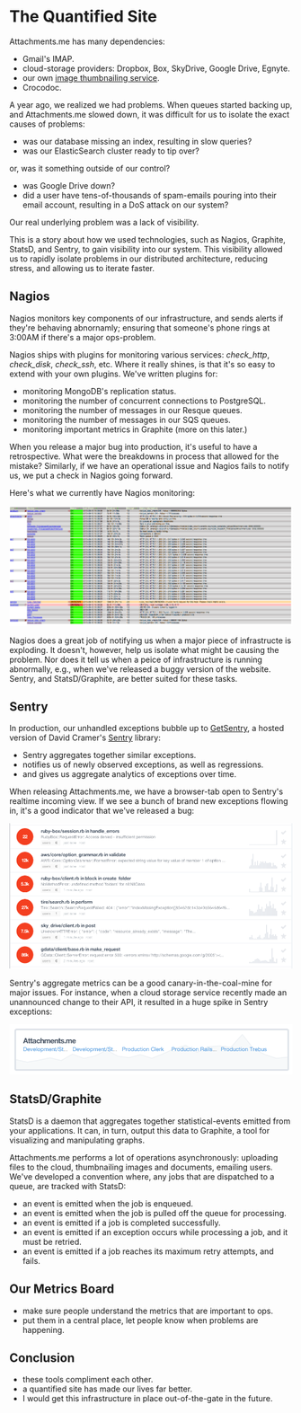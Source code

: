 The Quantified Site
===================

Attachments.me has many dependencies:

* Gmail's IMAP.
* cloud-storage providers: Dropbox, Box, SkyDrive, Google Drive, Egnyte.
* our own [image thumbnailing service](https://github.com/bcoe/thumbd).
* Crocodoc.

A year ago, we realized we had problems. When queues started backing up, and Attachments.me slowed down, it was difficult for us to isolate the exact causes of problems:

* was our database missing an index, resulting in slow queries?
* was our ElasticSearch cluster ready to tip over?

or, was it something outside of our control?

* was Google Drive down?
* did a user have tens-of-thousands of spam-emails pouring into their email account, resulting in a DoS attack on our system?

Our real underlying problem was a lack of visibility. 

This is a story about how we used technologies, such as Nagios, Graphite, StatsD, and Sentry, to gain visibility into our system. This visibility allowed us to rapidly isolate problems in our distributed architecture, reducing stress, and allowing us to iterate faster.

Nagios
------

Nagios monitors key components of our infrastructure, and sends alerts if they're behaving abnornamly; ensuring that someone's phone rings at 3:00AM if there's a major ops-problem.

Nagios ships with plugins for monitoring various services: _check\_http_, _check\_disk_, _check\_ssh_, etc. Where it really shines, is that it's so easy to extend with your own plugins. We've written plugins for:

* monitoring MongoDB's replication status.
* monitoring the number of concurrent connections to PostgreSQL.
* monitoring the number of messages in our Resque queues.
* monitoring the number of messages in our SQS queues.
* monitoring important metrics in Graphite (more on this later.)

When you release a major bug into production, it's useful to have a retrospective. What were the breakdowns in process that allowed for the mistake? Similarly, if we have an operational issue and Nagios fails to notify us, we put a check in Nagios going forward.

Here's what we currently have Nagios monitoring:

![Nagios at Attachments.me](./images/quantified-site/nagios.png)

Nagios does a great job of notifying us when a major piece of infrastructe is exploding. It doesn't, however, help us isolate what might be causing the problem. Nor does it tell us when a peice of infrastructure is running abnormally, e.g., when we've released a buggy version of the website. Sentry, and StatsD/Graphite, are better suited for these tasks.

Sentry
------

In production, our unhandled exceptions bubble up to [GetSentry](https://getsentry.com/welcome/), a hosted version of David Cramer's [Sentry](https://github.com/getsentry/sentry) library:

* Sentry aggregates together similar exceptions.
* notifies us of newly observed exceptions, as well as regressions.
* and gives us aggregate analytics of exceptions over time.

When releasing Attachments.me, we have a browser-tab open to Sentry's realtime incoming view. If we see a bunch of brand new exceptions flowing in, it's a good indicator that we've released a bug:

![Nagios at Attachments.me](./images/quantified-site/incoming.png)

Sentry's aggregate metrics can be a good canary-in-the-coal-mine for major issues. For instance, when a cloud storage service recently made an unannounced change to their API, it resulted in a huge spike in Sentry exceptions:

![Nagios at Attachments.me](./images/quantified-site/sentry.png)

StatsD/Graphite
---------------

StatsD is a daemon that aggregates together statistical-events emitted from your applications. It can, in turn, output this data to Graphite, a tool for visualizing and manipulating graphs.

Attachments.me performs a lot of operations asynchronously: uploading files to the cloud, thumbnailing images and documents, emailing users. We've developed a convention where, any jobs that are dispatched to a queue, are tracked with StatsD:

* an event is emitted when the job is enqueued.
* an event is emitted when the job is pulled off the queue for processing.
* an event is emitted if a job is completed successfully.
* an event is emitted if an exception occurs while processing a job, and it must be retried.
* an event is emitted if a job reaches its maximum retry attempts, and fails.


Our Metrics Board
-----------------

* make sure people understand the metrics that are important to ops.
* put them in a central place, let people know when problems are happening.

Conclusion 
----------

* these tools compliment each other.
* a quantified site has made our lives far better.
* I would get this infrastructure in place out-of-the-gate in the future.